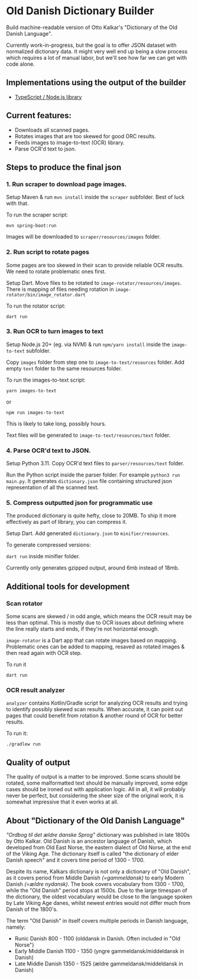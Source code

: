 # Old Danish Dictionary Builder

Build machine-readable version of Otto Kalkar's "Dictionary of the Old Danish Language".

Currently work-in-progress, but the goal is to offer JSON dataset with normalized dictionary data. It might very well end up being a slow process which requires a lot of manual labor, but we'll see how far we can get with code alone.

## Implementations using the output of the builder

- [TypeScript / Node.js library](https://github.com/stscoundrel/old-danish-dictionary)

## Current features:
- Downloads all scanned pages.
- Rotates images that are too skewed for good ORC results.
- Feeds images to image-to-text (OCR) library.
- Parse OCR'd text to json.

## Steps to produce the final json

### 1. Run scraper to download page images.

Setup Maven & run `mvn install` inside the `scraper` subfolder. Best of luck with that.

To run the scraper script:

`mvn spring-boot:run`

Images will be downloaded to `scraper/resources/images` folder.

### 2. Run script to rotate pages

Some pages are too skewed in their scan to provide reliable OCR results. We need to rotate problematic ones first.

Setup Dart. Move files to be rotated to `image-rotator/resources/images`. There is mapping of files needing rotation in `image-rotator/bin/image_rotator.dart`

To run the rotator script:

`dart run`

### 3. Run OCR to turn images to text

Setup Node.js 20+ (eg. via NVM) & run `npm/yarn install` inside the `image-to-text` subfolder.

Copy `images` folder from step one to `image-to-text/resources` folder. Add empty `text` folder to the same resources folder.

To run the images-to-text script:

`yarn images-to-text`

or

`npm run images-to-text`

This is likely to take long, possibly hours.

Text files will be generated to `image-to-text/resources/text` folder.

### 4. Parse OCR'd text to JSON.

Setup Python 3.11. Copy OCR'd text files to `parser/resources/text` folder.

Run the Python script inside the parser folder. For example `python3 run main.py`. It generates `dictionary.json` file containing structured json representation of all the scanned text.

### 5. Compress outputted json for programmatic use

The produced dictionary is quite hefty, close to 20MB. To ship it more effectively as part of library, you can compress it.

Setup Dart. Add generated `dictionary.json` to `minifier/resources`. 

To generate compressed versions:

`dart run` inside minifier folder.

Currently only generates gzipped output, around 6mb instead of 18mb.

## Additional tools for development

### Scan rotator

Some scans are skewed / in odd angle, which means the OCR result may be less than optimal. This is mostly due to OCR issues about defining where the line really starts and ends, if they're not horizontal enough.

`image-rotator` is a Dart app that can rotate images based on mapping. Problematic ones can be added to mapping, resaved as rotated images & then read again with OCR step.

To run it

`dart run`

### OCR result analyzer

`analyzer` contains Kotlin/Gradle script for analyzing OCR results and trying to identify possibly skewed scan results. When accurate, it can point out pages that could benefit from rotation & another round of OCR for better results.

To run it:

`./gradlew run`


## Quality of output

The quality of output is a matter to be improved. Some scans should be rotated, some malformatted text should be manually improved, some edge cases should be ironed out with application logic. All in all, it will probably never be perfect, but considering the sheer size of the original work, it is somewhat impressive that it even works at all.

## About "Dictionary of the Old Danish Language"

_"Ordbog til det ældre danske Sprog"_ dictionary was published in late 1800s by Otto Kalkar. Old Danish is an ancestor language of Danish, which developed from Old East Norse, the eastern dialect of Old Norse, at the end of the Viking Age. The dictionary itself is called "the dictionary of elder Danish speech" and it covers time period of 1300 - 1700.

Despite its name, Kalkars dictionary is not only a dictionary of "Old Danish", as it covers period from Middle Danish _(=gammeldansk)_ to early Modern Danish _(=ældre nydansk)_. The book covers vocabulary from 1300 - 1700, while the "Old Danish" period stops at 1500s. Due to the large timespan of the dictionary, the oldest vocabulary would be close to the language spoken by Late Viking Age danes, whilst newest entries would not differ much from Danish of the 1800's.

The term "Old Danish" in itself covers multiple periods in Danish language, namely:

- Runic Danish 800 - 1100 (olddansk in Danish. Often included in "Old Norse")
- Early Middle Danish 1100 - 1350 (yngre gammeldansk/middeldansk in Danish)
- Late Middle Danish 1350 - 1525 (ældre gammeldansk/middeldansk in Danish)
